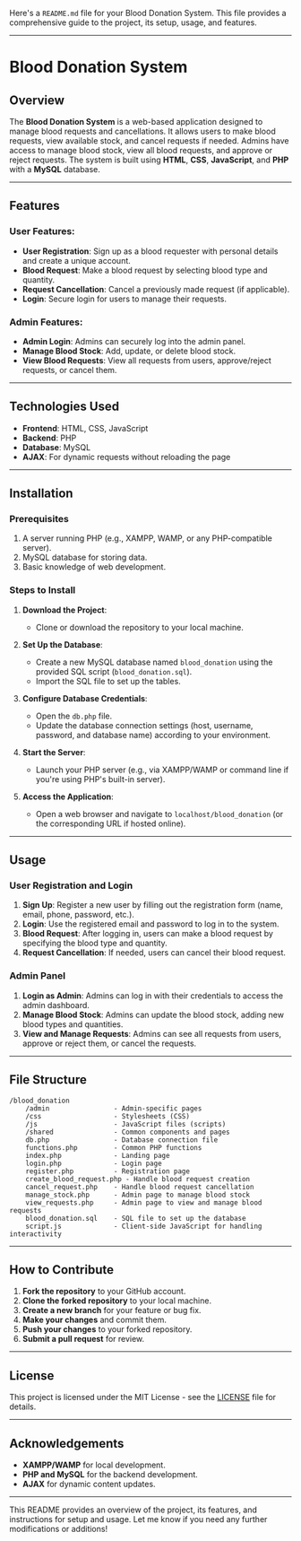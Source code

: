 Here's a `README.md` file for your Blood Donation System. This file provides a comprehensive guide to the project, its setup, usage, and features.

---

# Blood Donation System

## Overview

The **Blood Donation System** is a web-based application designed to manage blood requests and cancellations. It allows users to make blood requests, view available stock, and cancel requests if needed. Admins have access to manage blood stock, view all blood requests, and approve or reject requests. The system is built using **HTML**, **CSS**, **JavaScript**, and **PHP** with a **MySQL** database.

---

## Features

### User Features:

- **User Registration**: Sign up as a blood requester with personal details and create a unique account.
- **Blood Request**: Make a blood request by selecting blood type and quantity.
- **Request Cancellation**: Cancel a previously made request (if applicable).
- **Login**: Secure login for users to manage their requests.

### Admin Features:

- **Admin Login**: Admins can securely log into the admin panel.
- **Manage Blood Stock**: Add, update, or delete blood stock.
- **View Blood Requests**: View all requests from users, approve/reject requests, or cancel them.

---

## Technologies Used

- **Frontend**: HTML, CSS, JavaScript
- **Backend**: PHP
- **Database**: MySQL
- **AJAX**: For dynamic requests without reloading the page

---

## Installation

### Prerequisites

1. A server running PHP (e.g., XAMPP, WAMP, or any PHP-compatible server).
2. MySQL database for storing data.
3. Basic knowledge of web development.

### Steps to Install

1. **Download the Project**:

   - Clone or download the repository to your local machine.

2. **Set Up the Database**:
   - Create a new MySQL database named `blood_donation` using the provided SQL script (`blood_donation.sql`).
   - Import the SQL file to set up the tables.
3. **Configure Database Credentials**:

   - Open the `db.php` file.
   - Update the database connection settings (host, username, password, and database name) according to your environment.

4. **Start the Server**:

   - Launch your PHP server (e.g., via XAMPP/WAMP or command line if you're using PHP's built-in server).

5. **Access the Application**:
   - Open a web browser and navigate to `localhost/blood_donation` (or the corresponding URL if hosted online).

---

## Usage

### User Registration and Login

1. **Sign Up**: Register a new user by filling out the registration form (name, email, phone, password, etc.).
2. **Login**: Use the registered email and password to log in to the system.
3. **Blood Request**: After logging in, users can make a blood request by specifying the blood type and quantity.
4. **Request Cancellation**: If needed, users can cancel their blood request.

### Admin Panel

1. **Login as Admin**: Admins can log in with their credentials to access the admin dashboard.
2. **Manage Blood Stock**: Admins can update the blood stock, adding new blood types and quantities.
3. **View and Manage Requests**: Admins can see all requests from users, approve or reject them, or cancel the requests.

---

## File Structure

```
/blood_donation
    /admin                - Admin-specific pages
    /css                  - Stylesheets (CSS)
    /js                   - JavaScript files (scripts)
    /shared               - Common components and pages
    db.php                - Database connection file
    functions.php         - Common PHP functions
    index.php             - Landing page
    login.php             - Login page
    register.php          - Registration page
    create_blood_request.php - Handle blood request creation
    cancel_request.php    - Handle blood request cancellation
    manage_stock.php      - Admin page to manage blood stock
    view_requests.php     - Admin page to view and manage blood requests
    blood_donation.sql    - SQL file to set up the database
    script.js             - Client-side JavaScript for handling interactivity
```

---

## How to Contribute

1. **Fork the repository** to your GitHub account.
2. **Clone the forked repository** to your local machine.
3. **Create a new branch** for your feature or bug fix.
4. **Make your changes** and commit them.
5. **Push your changes** to your forked repository.
6. **Submit a pull request** for review.

---

## License

This project is licensed under the MIT License - see the [LICENSE](LICENSE) file for details.

---

## Acknowledgements

- **XAMPP/WAMP** for local development.
- **PHP and MySQL** for the backend development.
- **AJAX** for dynamic content updates.

---

This README provides an overview of the project, its features, and instructions for setup and usage. Let me know if you need any further modifications or additions!
